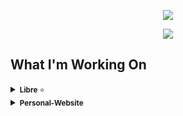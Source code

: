 <p align="center">
<img src="https://github-readme-stats.vercel.app/api/top-langs/?username=BillyMerchan&langs_count=10&layout=donut&hide_border=true&title_color=000000&icon_color=0x005ACE&hide_title=true&theme=transparent&text_color=ffffff"/>
</p>

<p align="center">
<img 
  src="https://streak-stats.demolab.com?user=BillyMerchan&theme=catppuccin-mocha&hide_border=true&background=EB545400&hide_longest_streak=true)](https://git.io/streak-stats"
  />
  </p>




## What I'm Working On
<details>
<summary><small><b>Libre</b> ⭐ </small></summary>
  
Libre is a platform allowing students to reserve individual study rooms in university libraries.

This project was thought of as a solution to combat the hassle students face when trying to find an open study room at RPI. Students have the ability to view which rooms are empty via a map, coloring in the occupied rooms while lighting up the empty rooms.

[Libre](https://github.com/BillyMerchan/Libre)
</details>

<details>
<summary><small><b>Personal-Website</b></small></summary>

Creating a portfolio website in order for people to get a snapshot of who I am without going to my GitHub.

</details>



